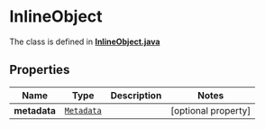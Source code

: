 

# InlineObject

The class is defined in **[InlineObject.java](../../src/main/java/org/openapitools/model/InlineObject.java)**

## Properties

Name | Type | Description | Notes
------------ | ------------- | ------------- | -------------
**metadata** | [`Metadata`](Metadata.md) |  |  [optional property]



